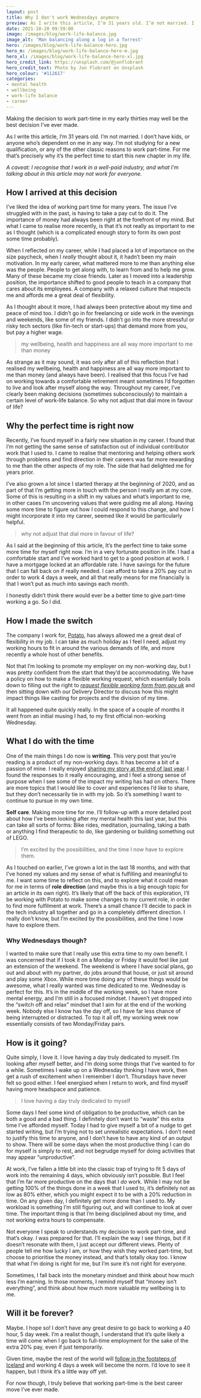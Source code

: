 ```yaml
---
layout: post
title: Why I don't work Wednesdays anymore
preview: As I write this article, I’m 31 years old. I’m not married. I don’t have kids, or anyone who’s dependent on me in any way. I’m not studying for a new qualification, or any of the other classic reasons to work part-time. For me that’s precisely why it’s the perfect time to start this new chapter in my life.
date: 2021-10-20 09:59:00
image: /images/blog/work-life-balance.jpg
image_alt: 'Man balancing along a log in a forrest'
hero: /images/blog/work-life-balance-hero.jpg
hero_m: /images/blog/work-life-balance-hero-m.jpg
hero_xl: /images/blog/work-life-balance-hero-xl.jpg
hero_credit_link: https://unsplash.com/@jonflobrant
hero_credit_text: Photo by Jon Flobrant on Unsplash
hero_colour: '#112617'
categories:
- mental health
- wellbeing
- work-life balance
- career
---
```


Making the decision to work part-time in my early thirties may well be the best decision I’ve ever made.

As I write this article, I’m 31 years old. I’m not married. I don’t have kids, or anyone who’s dependent on me in any way. I’m not studying for a new qualification, or any of the other classic reasons to work part-time. For me that’s precisely why it’s the perfect time to start this new chapter in my life.

_A caveat: I recognise that I work in a well-paid industry, and what I’m talking about in this article may not work for everyone._


## How I arrived at this decision

I’ve liked the idea of working part time for many years. The issue I’ve struggled with in the past, is having to take a pay cut to do it. The importance of money had always been right at the forefront of my mind. But what I came to realise more recently, is that it’s not really as important to me as I thought (which is a complicated enough story to form its own post some time probably).

When I reflected on my career, while I had placed a lot of importance on the size paycheck, when I _really_ thought about it, it hadn’t been my main motivation. In my early career, what mattered more to me than anything else was the people. People to get along with, to learn from and to help me grow. Many of these became my close friends. Later as I moved into a leadership position, the importance shifted to good people to teach in a company that cares about its employees. A company with a relaxed culture that respects me and affords me a great deal of flexibility.

As I thought about it more, I had always been protective about my time and peace of mind too. I didn’t go in for freelancing or side work in the evenings and weekends, like some of my friends. I didn’t go into the more stressful or risky tech sectors (like fin-tech or start-ups) that demand more from you, but pay a higher wage.

> my wellbeing, health and happiness are all way more important to me than money

As strange as it may sound, it was only after all of this reflection that I realised my wellbeing, health and happiness are all way more important to me than money (and always have been). I realised that this focus I’ve had on working towards a comfortable retirement meant sometimes I’d forgotten to live and look after myself along the way. Throughout my career, I’ve clearly been making decisions (sometimes subconsciously) to maintain a certain level of work-life balance. So why not adjust that dial more in favour of life?


## Why the perfect time is right now

Recently, I’ve found myself in a fairly new situation in my career. I found that I’m not getting the same sense of satisfaction out of individual contributor work that I used to. I came to realise that mentoring and helping others work through problems and find direction in their careers was far more rewarding to me than the other aspects of my role. The side that had delighted me for years prior.

I’ve also grown a lot since I started therapy at the beginning of 2020, and as part of that I’m getting more in touch with the person I really am at my core. Some of this is resulting in a shift in my values and what’s important to me, in other cases I’m uncovering values that were guiding me all along. Having some more time to figure out how I could respond to this change, and how I might incorporate it into my career, seemed like it would be particularly helpful.

> why not adjust that dial more in favour of life?

As I said at the beginning of this article, It’s the perfect time to take some more time for myself right now. I’m in a very fortunate position in life. I had a comfortable start and I’ve worked hard to get to a good position at work. I have a mortgage locked at an affordable rate. I have savings for the future that I can fall back on if really needed. I can afford to take a 20% pay cut in order to work 4 days a week, and all that really means for me financially is that I won’t put as much into savings each month.

I honestly didn’t think there would ever be a better time to give part-time working a go. So I did.


## How I made the switch

The company I work for, [Potato](https://p.ota.to/), has always allowed me a great deal of flexibility in my job. I can take as much holiday as I feel I need, adjust my working hours to fit in around the various demands of life, and more recently a whole host of other benefits.

Not that I’m looking to promote my employer on my non-working day, but I was pretty confident from the start that they’d be accommodating. We have a policy on how to make a flexible working request, which essentially boils down to filling out the right to _[request flexible working form from gov.uk](https://www.gov.uk/government/publications/the-right-to-request-flexible-working-form)_ and then sitting down with our Delivery Director to discuss how this might impact things like casting for projects and the division of my time.

It all happened quite quickly really. In the space of a couple of months it went from an initial musing I had, to my first official non-working Wednesday.


## What I do with the time

One of the main things I do now is **writing**. This very post that you’re reading is a product of my non-working days. It has become a bit of a passion of mine. I really enjoyed [sharing my story at the end of last year](/blog/2020/10/one-engineers-journey-with-mental-health/). I found the responses to it really encouraging, and I feel a strong sense of purpose when I see some of the impact my writing has had on others. There are more topics that I would like to cover and experiences I’d like to share, but they don’t necessarily tie in with my job. So it’s something I want to continue to pursue in my own time.

**Self care**. Making more time for me. I’ll follow-up with a more detailed post about how I’ve been looking after my mental health this last year, but this can take all sorts of forms: Bike rides, meditation, journaling, taking a bath or anything I find therapeutic to do, like gardening or building something out of LEGO.

> I’m excited by the possibilities, and the time I now have to explore them.

As I touched on earlier, I’ve grown a lot in the last 18 months, and with that I’ve honed my values and my sense of what is fulfilling and meaningful to me. I want some time to reflect on this, and to explore what it could mean for me in terms of **role direction** (and maybe this is a big enough topic for an article in its own right). It’s likely that off the back of this exploration, I’ll be working with Potato to make some changes to my current role, in order to find more fulfilment at work. There’s a small chance I’ll decide to pack in the tech industry all together and go in a completely different direction. I really don’t know, but I’m excited by the possibilities, and the time I now have to explore them.


### Why Wednesdays though?

I wanted to make sure that I really use this extra time to my own benefit. I was concerned that if I took it on a Monday or Friday it would feel like just an extension of the weekend. The weekend is where I have social plans, go out and about with my partner, do jobs around that house, or just sit around and play some Xbox. While more time doing any of these things would be awesome, what I really wanted was time dedicated to me. Wednesday is perfect for this. It’s in the middle of the working week, so I have more mental energy, and I'm still in a focused mindset. I haven’t yet dropped into the “switch off and relax” mindset that I aim for at the end of the working week. Nobody else I know has the day off, so I have far less chance of being interrupted or distracted. To top it all off, my working week now essentially consists of two Monday/Friday pairs.


## How is it going?

Quite simply, I love it. I love having a day truly dedicated to myself. I’m looking after myself better, and I’m doing some things that I’ve wanted to for a while. Sometimes I wake up on a Wednesday thinking I have work, then get a rush of excitement when I remember I don’t. Thursdays have never felt so good either. I feel energised when I return to work, and find myself having more headspace and patience.

> I love having a day truly dedicated to myself

Some days I feel some kind of obligation to be productive, which can be both a good and a bad thing. I definitely don’t want to “waste” this extra time I’ve afforded myself. Today I had to give myself a bit of a nudge to get started writing, but I’m trying not to set unrealistic expectations. I don’t need to justify this time to anyone, and I don’t have to have any kind of an output to show. There will be some days when the most productive thing I can do for myself is simply to rest, and not begrudge myself for doing activities that may appear “unproductive”.

At work, I’ve fallen a little bit into the classic trap of trying to fit 5 days of work into the remaining 4 days, which obviously isn’t possible. But I feel that I’m far more productive on the days that I _do_ work. While I may not be getting 100% of the things done in a week that I used to, it’s definitely not as low as 80% either, which you might expect it to be with a 20% reduction in time. On any given day, I definitely get more done than I used to. My workload is something I’m still figuring out, and will continue to look at over time. The important thing is that I’m being disciplined about my time, and not working extra hours to compensate.

Not everyone I speak to understands my decision to work part-time, and that’s okay. I was prepared for that. I’ll explain the way I see things, but if it doesn’t resonate with them, I just accept our different views. Plenty of people tell me how lucky I am, or how they wish they worked part-time, but choose to prioritise the money instead, and that’s totally okay too. I know that what I’m doing is right for me, but I’m sure it’s not right for everyone.

Sometimes, I fall back into the monetary mindset and think about how much less I’m earning. In those moments, I remind myself that “money isn’t everything”, and think about how much more valuable my wellbeing is to me.


## Will it be forever?

Maybe. I hope so! I don’t have any great desire to go back to working a 40 hour, 5 day week. I’m a realist though, I understand that it’s quite likely a time will come when I go back to full-time employment for the sake of the extra 20% pay, even if just temporarily.

Given time, maybe the rest of the world will [follow in the footsteps of Iceland](https://www.bbc.co.uk/news/business-57724779) and working 4 days a week will become the norm. I’d love to see it happen, but I think it’s a little way off yet.

For now though, I truly believe that working part-time is the best career move I’ve ever made.
